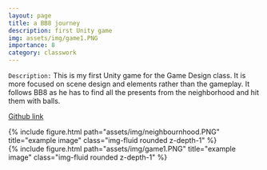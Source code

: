 ```yaml
---
layout: page
title: a BB8 journey
description: first Unity game
img: assets/img/game1.PNG
importance: 8
category: classwork
---
```



`Description:` This is my first Unity game for the Game Design class. It is more focused on scene design and elements rather than the gameplay. It follows BB8 as he has to find all the presents from the neighborhood and hit them with balls.

<p><a href="https://github.com/CarlaFloricel/cs426_Asgn1" class="btn">Github link</a></p>

<div class="row justify-content-sm-center">
    <div class="col-sm-5 mt-3 mt-md-0">
        {% include figure.html path="assets/img/neighbournhood.PNG" title="example image" class="img-fluid rounded z-depth-1" %}
    </div>
    <div class="col-sm-7 mt-3 mt-md-0">
        {% include figure.html path="assets/img/game1.PNG" title="example image" class="img-fluid rounded z-depth-1" %}
    </div>
</div>


